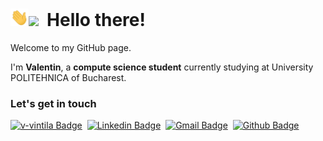 <h1> <img src="https://raw.githubusercontent.com/ABSphreak/ABSphreak/master/gifs/Hi.gif" height="28px"><img height="28px" src="https://emojis.slackmojis.com/emojis/images/1531849430/4246/blob-sunglasses.gif?1531849430">&nbsp;&nbsp;Hello there! </h1>

Welcome to my GitHub page.

I'm **Valentin**, a **compute science student** currently studying at University POLITEHNICA of Bucharest.

### Let's get in touch

[![v-vintila Badge](https://img.shields.io/badge/-v‒vintila.com-000000?logo=data:image/png;base64,iVBORw0KGgoAAAANSUhEUgAAADgAAAAoBAMAAABZfiS2AAAAFVBMVEUAAACDWvWvWvXwhojwwIb1WtH///83ZckkAAAAAXRSTlMAQObYZgAAAAFiS0dEBmFmuH0AAAAuSURBVDjLYxAEAgYkEAoEINoFCBhGgCQYDENJJSBAljQGglHJoSkJAkpQMEwlAQYoboH2Ca6eAAAAAElFTkSuQmCC&logoColor=white)](https://v-vintila.com)&nbsp;
[![Linkedin Badge](https://img.shields.io/badge/-LinkedIn-blue?logo=Linkedin&logoColor=white)](https://linkedin.com/in/valentin-vintila)&nbsp;
[![Gmail Badge](https://img.shields.io/badge/-Gmail-d14836?logo=Gmail&logoColor=white)](mailto:vintilavalentinioan@gmail.com)&nbsp;
[![Github Badge](http://img.shields.io/badge/-GitHub-000?logo=github)](https://github.com/w1bb/) 

<!--
**w1bb/w1bb** is a ✨ _special_ ✨ repository because its `README.md` (this file) appears on your GitHub profile.

Here are some ideas to get you started:

- 🔭 I’m currently working on ...
- 🌱 I’m currently learning ...
- 👯 I’m looking to collaborate on ...
- 🤔 I’m looking for help with ...
- 💬 Ask me about ...
- 📫 How to reach me: ...
- 😄 Pronouns: ...
- ⚡ Fun fact: ...
-->

